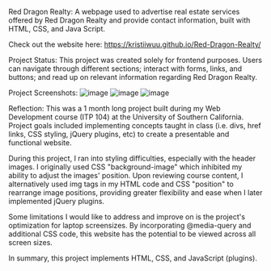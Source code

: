 Red Dragon Realty: 
A webpage used to advertise real estate services offered by Red Dragon Realty 
and provide contact information, built with HTML, CSS, and Java Script.

Check out the website here: https://kristiiwuu.github.io/Red-Dragon-Realty/

Project Status:
This project was created solely for frontend purposes. Users can navigate 
through different sections; interact with forms, links, and buttons; and read 
up on relevant information regarding Red Dragon Realty.

Project Screenshots:
![image](https://github.com/kristiiwuu/Red-Dragon-Realty/assets/143127170/4dac32a1-36c5-4021-bf12-aa89d75a03fc)
![image](https://github.com/kristiiwuu/Red-Dragon-Realty/assets/143127170/b74c6a8f-6b15-4af7-bc1a-bf79d3f94c52)
![image](https://github.com/kristiiwuu/Red-Dragon-Realty/assets/143127170/33793ae1-dbab-491f-9105-bcfc4136133e)

Reflection:
This was a 1 month long project built during my Web Development course (ITP 104)
at the University of Southern California. Project goals included implementing concepts 
taught in class (i.e. divs, href links, CSS styling, jQuery plugins, etc) to create a 
presentable and functional website. 

During this project, I ran into styling difficulties, especially with the header images. 
I originally used CSS "background-image" which inhibited my ability to adjust the images' 
position. Upon reviewing course content, I alternatively used img tags in my HTML code and 
CSS "position" to rearrange image positions, providing greater flexibility and ease when I later
implemented jQuery plugins. 

Some limitations I would like to address and improve on is the project's optimization for
laptop screensizes. By incorporating @media-query and additional CSS code, this website has the 
potential to be viewed across all screen sizes. 

In summary, this project implements HTML, CSS, and JavaScript (plugins). 
